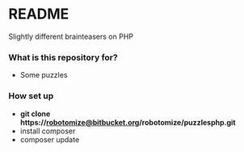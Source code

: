 # README #

Slightly different brainteasers on PHP

### What is this repository for? ###

* Some puzzles

### How set up ###
* **git clone https://robotomize@bitbucket.org/robotomize/puzzlesphp.git**
* install composer
* composer update